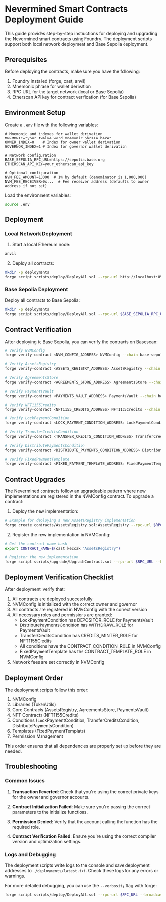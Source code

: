 # Nevermined Smart Contracts Deployment Guide

This guide provides step-by-step instructions for deploying and upgrading the Nevermined smart contracts using Foundry. The deployment scripts support both local network deployment and Base Sepolia deployment.

## Prerequisites

Before deploying the contracts, make sure you have the following:

1. Foundry installed (forge, cast, anvil)
2. Mnemonic phrase for wallet derivation
3. RPC URL for the target network (local or Base Sepolia)
4. Etherscan API key for contract verification (for Base Sepolia)

## Environment Setup

Create a `.env` file with the following variables:

```
# Mnemonic and indexes for wallet derivation
MNEMONIC="your twelve word mnemonic phrase here"
OWNER_INDEX=0    # Index for owner wallet derivation
GOVERNOR_INDEX=1 # Index for governor wallet derivation

# Network configuration
BASE_SEPOLIA_RPC_URL=https://sepolia.base.org
ETHERSCAN_API_KEY=your_etherscan_api_key

# Optional configuration
NVM_FEE_AMOUNT=10000  # 1% by default (denominator is 1,000,000)
NVM_FEE_RECEIVER=0x...  # Fee receiver address (defaults to owner address if not set)
```

Load the environment variables:

```bash
source .env
```

## Deployment

### Local Network Deployment

1. Start a local Ethereum node:

```bash
anvil
```

2. Deploy all contracts:

```bash
mkdir -p deployments
forge script scripts/deploy/DeployAll.sol --rpc-url http://localhost:8545 --broadcast --mnemonics "$MNEMONIC" --mnemonic-indexes $OWNER_INDEX
```

### Base Sepolia Deployment

Deploy all contracts to Base Sepolia:

```bash
mkdir -p deployments
forge script scripts/deploy/DeployAll.sol --rpc-url $BASE_SEPOLIA_RPC_URL --broadcast --mnemonics "$MNEMONIC" --mnemonic-indexes $OWNER_INDEX
```

## Contract Verification

After deploying to Base Sepolia, you can verify the contracts on Basescan:

```bash
# Verify NVMConfig
forge verify-contract <NVM_CONFIG_ADDRESS> NVMConfig --chain base-sepolia --etherscan-api-key $ETHERSCAN_API_KEY

# Verify AssetsRegistry
forge verify-contract <ASSETS_REGISTRY_ADDRESS> AssetsRegistry --chain base-sepolia --etherscan-api-key $ETHERSCAN_API_KEY

# Verify AgreementsStore
forge verify-contract <AGREEMENTS_STORE_ADDRESS> AgreementsStore --chain base-sepolia --etherscan-api-key $ETHERSCAN_API_KEY

# Verify PaymentsVault
forge verify-contract <PAYMENTS_VAULT_ADDRESS> PaymentsVault --chain base-sepolia --etherscan-api-key $ETHERSCAN_API_KEY

# Verify NFT1155Credits
forge verify-contract <NFT1155_CREDITS_ADDRESS> NFT1155Credits --chain base-sepolia --etherscan-api-key $ETHERSCAN_API_KEY

# Verify LockPaymentCondition
forge verify-contract <LOCK_PAYMENT_CONDITION_ADDRESS> LockPaymentCondition --chain base-sepolia --etherscan-api-key $ETHERSCAN_API_KEY

# Verify TransferCreditsCondition
forge verify-contract <TRANSFER_CREDITS_CONDITION_ADDRESS> TransferCreditsCondition --chain base-sepolia --etherscan-api-key $ETHERSCAN_API_KEY

# Verify DistributePaymentsCondition
forge verify-contract <DISTRIBUTE_PAYMENTS_CONDITION_ADDRESS> DistributePaymentsCondition --chain base-sepolia --etherscan-api-key $ETHERSCAN_API_KEY

# Verify FixedPaymentTemplate
forge verify-contract <FIXED_PAYMENT_TEMPLATE_ADDRESS> FixedPaymentTemplate --chain base-sepolia --etherscan-api-key $ETHERSCAN_API_KEY
```

## Contract Upgrades

The Nevermined contracts follow an upgradeable pattern where new implementations are registered in the NVMConfig contract. To upgrade a contract:

1. Deploy the new implementation:

```bash
# Example for deploying a new AssetsRegistry implementation
forge create contracts/AssetsRegistry.sol:AssetsRegistry --rpc-url $RPC_URL --mnemonics "$MNEMONIC" --mnemonic-indexes $OWNER_INDEX
```

2. Register the new implementation in NVMConfig:

```bash
# Get the contract name hash
export CONTRACT_NAME=$(cast keccak "AssetsRegistry")

# Register the new implementation
forge script scripts/upgrade/UpgradeContract.sol --rpc-url $RPC_URL --broadcast --mnemonics "$MNEMONIC" --mnemonic-indexes $GOVERNOR_INDEX --sig "run(address,bytes32,address)" $NVM_CONFIG_ADDRESS $CONTRACT_NAME $NEW_IMPLEMENTATION_ADDRESS
```

## Deployment Verification Checklist

After deployment, verify that:

1. All contracts are deployed successfully
2. NVMConfig is initialized with the correct owner and governor
3. All contracts are registered in NVMConfig with the correct version
4. All necessary roles and permissions are granted:
   - LockPaymentCondition has DEPOSITOR_ROLE for PaymentsVault
   - DistributePaymentsCondition has WITHDRAW_ROLE for PaymentsVault
   - TransferCreditsCondition has CREDITS_MINTER_ROLE for NFT1155Credits
   - All conditions have the CONTRACT_CONDITION_ROLE in NVMConfig
   - FixedPaymentTemplate has the CONTRACT_TEMPLATE_ROLE in NVMConfig
5. Network fees are set correctly in NVMConfig

## Deployment Order

The deployment scripts follow this order:

1. NVMConfig
2. Libraries (TokenUtils)
3. Core Contracts (AssetsRegistry, AgreementsStore, PaymentsVault)
4. NFT Contracts (NFT1155Credits)
5. Conditions (LockPaymentCondition, TransferCreditsCondition, DistributePaymentsCondition)
6. Templates (FixedPaymentTemplate)
7. Permission Management

This order ensures that all dependencies are properly set up before they are needed.

## Troubleshooting

### Common Issues

1. **Transaction Reverted**: Check that you're using the correct private keys for the owner and governor accounts.

2. **Contract Initialization Failed**: Make sure you're passing the correct parameters to the initialize functions.

3. **Permission Denied**: Verify that the account calling the function has the required role.

4. **Contract Verification Failed**: Ensure you're using the correct compiler version and optimization settings.

### Logs and Debugging

The deployment scripts write logs to the console and save deployment addresses to `./deployments/latest.txt`. Check these logs for any errors or warnings.

For more detailed debugging, you can use the `--verbosity` flag with forge:

```bash
forge script scripts/deploy/DeployAll.sol --rpc-url $RPC_URL --broadcast --mnemonics "$MNEMONIC" --mnemonic-indexes $OWNER_INDEX --verbosity 4
```
